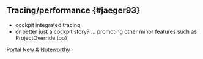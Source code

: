 ## Tracing/performance {#jaeger93}

- cockpit integrated tracing
- or better just a cockpit story? ... promoting other minor features such as ProjectOverride too?

<div class="short-links">
	<a href="/portal/9.2/doc/portal-developer-guide/introduction/index.html#new-noteworthy-9-2"
		target="_blank" rel="noopener noreferrer">
		<i class="si si-book"></i> Portal New & Noteworthy
	</a>
</div>
